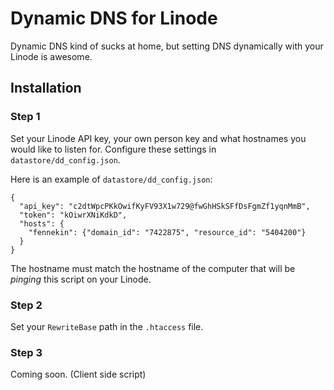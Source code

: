 Dynamic DNS for Linode
======================

Dynamic DNS kind of sucks at home, but setting DNS dynamically with your Linode is awesome.

## Installation

### Step 1
Set your Linode API key, your own person key and what hostnames you would like to listen for. Configure these settings in `datastore/dd_config.json`.

Here is an example of `datastore/dd_config.json`:
```
{
  "api_key": "c2dtWpcPKkOwifKyFV93X1w729@fwGhHSkSFfDsFgmZf1yqnMmB", 
  "token": "kOiwrXNiKdkD",
  "hosts": {
    "fennekin": {"domain_id": "7422875", "resource_id": "5404200"}
  }
}
```
The hostname must match the hostname of the computer that will be *pinging* this script on your Linode.

### Step 2
Set your `RewriteBase` path in the `.htaccess` file.

### Step 3

Coming soon.
(Client side script)